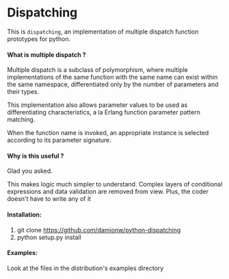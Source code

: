 Dispatching
===========

This is `dispatching`, an implementation of multiple dispatch function
prototypes for python.

#### What is multiple dispatch ?
Multiple dispatch is a subclass of polymorphism, where multiple
implementations of the same function with the same name can exist
within the same namespace, differentiated only by the number of
parameters and their types.

This implementation also allows parameter values to be used as
differentiating characteristics, a la Erlang function parameter
pattern matching.

When the function name is invoked, an appropriate instance is
selected according to its parameter signature.

#### Why is this useful ?
Glad you asked.

This makes logic much simpler to understand. Complex layers of
conditional expressions and data validation are removed from
view. Plus, the coder doesn't have to write any of it

#### Installation:
1. git clone https://github.com/damionw/python-dispatching
2. python setup.py install

#### Examples:
Look at the files in the distribution's examples directory
